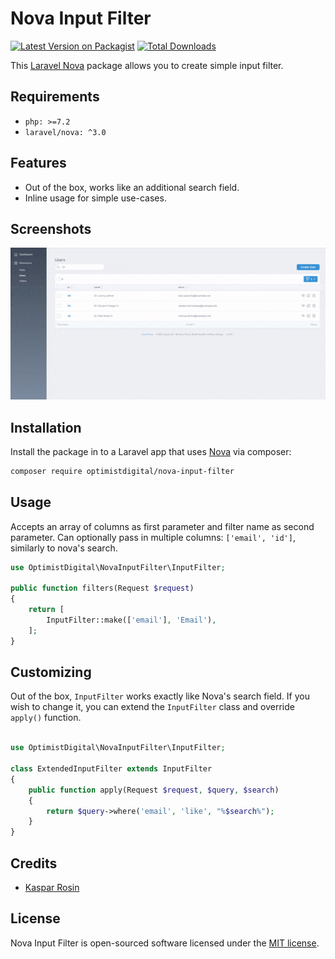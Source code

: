 # Nova Input Filter

[![Latest Version on Packagist](https://img.shields.io/packagist/v/optimistdigital/nova-input-filter.svg?style=flat-square)](https://packagist.org/packages/optimistdigital/nova-input-filter)
[![Total Downloads](https://img.shields.io/packagist/dt/optimistdigital/nova-input-filter.svg?style=flat-square)](https://packagist.org/packages/optimistdigital/nova-input-filter)

This [Laravel Nova](https://nova.laravel.com/) package allows you to create simple input filter.

## Requirements

- `php: >=7.2`
- `laravel/nova: ^3.0`

## Features

- Out of the box, works like an additional search field.
- Inline usage for simple use-cases.

## Screenshots

![Input filter](./docs/input-filter.gif)

## Installation

Install the package in to a Laravel app that uses [Nova](https://nova.laravel.com) via composer:

```bash
composer require optimistdigital/nova-input-filter
```

## Usage

Accepts an array of columns as first parameter and filter name as second parameter. Can optionally pass in multiple
columns: `['email', 'id']`, similarly to nova's search.

```php
use OptimistDigital\NovaInputFilter\InputFilter;

public function filters(Request $request)
{
    return [
        InputFilter::make(['email'], 'Email'),
    ];
}
```

## Customizing

Out of the box, `InputFilter` works exactly like Nova's search field. If you wish to change it, you can extend
the `InputFilter` class and override `apply()` function.

```php

use OptimistDigital\NovaInputFilter\InputFilter;

class ExtendedInputFilter extends InputFilter
{
    public function apply(Request $request, $query, $search)
    {
        return $query->where('email', 'like', "%$search%");
    }
}
```

## Credits

- [Kaspar Rosin](https://github.com/kasparrosin)

## License

Nova Input Filter is open-sourced software licensed under the [MIT license](LICENSE.md).
